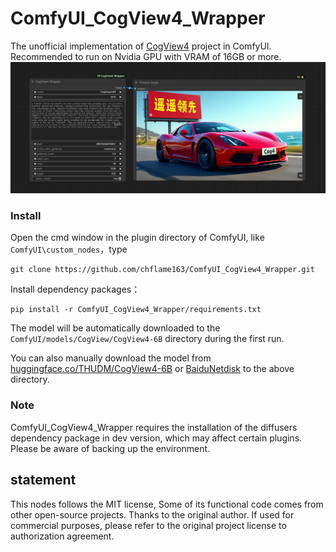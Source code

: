 # ComfyUI_CogView4_Wrapper


The unofficial implementation of [CogView4](https://github.com/THUDM/CogView4) project in ComfyUI.    
Recommended to run on Nvidia GPU with VRAM of 16GB or more.
![image](image/cogview4_wrapper_example.jpg)

### Install
Open the cmd window in the plugin directory of ComfyUI, like ```ComfyUI\custom_nodes```，type  
```
git clone https://github.com/chflame163/ComfyUI_CogView4_Wrapper.git
```
Install dependency packages：
```
pip install -r ComfyUI_CogView4_Wrapper/requirements.txt
```

The model will be automatically downloaded to the ```ComfyUI/models/CogView/CogView4-6B``` directory during the first run.    

You can also manually download the model from [huggingface.co/THUDM/CogView4-6B](https://huggingface.co/THUDM/CogView4-6B/tree/main) or [BaiduNetdisk](https://pan.baidu.com/s/1mGbEq689Ncpc0QEDngO5Tg?pwd=id3m) to the above directory.

### Note
ComfyUI_CogView4_Wrapper requires the installation of the diffusers dependency package in dev version, which may affect certain plugins. Please be aware of backing up the environment.
    

## statement
This nodes follows the MIT license, Some of its functional code comes from other open-source projects. Thanks to the original author. If used for commercial purposes, please refer to the original project license to authorization agreement.